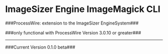ImageSizer Engine ImageMagick CLI
============

###ProcessWire: extension to the ImageSizer EngineSystem###

###only functional with ProcessWire Version 3.0.10 or greater###

---

###Current Version 0.1.0 beta###
